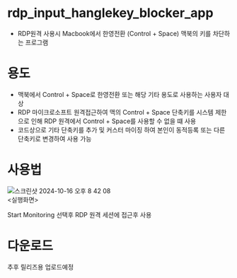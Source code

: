 # rdp_input_hanglekey_blocker_app
- RDP원격 사용시 Macbook에서 한영전환 (Control + Space) 맥북의 키를 차단하는 프로그램

# 용도
- 맥북에서 Control + Space로 한영전환 또는 해당 기타 용도로 사용하는 사용자 대상
- RDP 마이크로소프트 원격접근하여 맥의 Control + Space 단축키를 시스템 제한으로 인해 RDP 원격에서 Control + Space를 사용할 수 없을 떄 사용
- 코드상으로 기타 단축키를 추가 및 커스터 마이징 하여 본인이 동적등록 또는 다른 단축키로 변경하여 사용 가능  

# 사용법
![스크린샷 2024-10-16 오후 8 42 08](https://github.com/user-attachments/assets/83f6176f-6088-41ad-bbc2-85a2ffe65dc0) <br> 
<실행화면> 

Start Monitoring 선택후 RDP 원격 세션에 접근후 사용

# 다운로드
추후 릴리즈용 업로드예정

